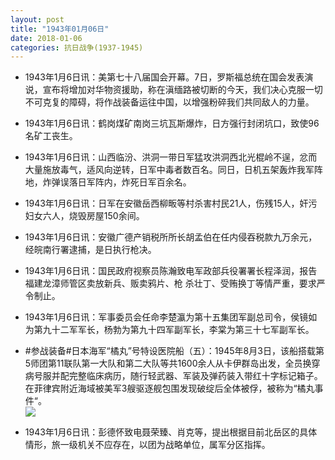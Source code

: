 ```yaml
---
layout: post
title: "1943年01月06日"
date: 2018-01-06
categories: 抗日战争(1937-1945)
---
```


<meta name="referrer" content="no-referrer" />

- 1943年1月6日讯：美第七十八届国会开幕。7日，罗斯福总统在国会发表演说，宣布将增加对华物资援助，称在滇缅路被切断的今天，我们决心克服一切不可克复的障碍，将作战装备运往中国，以增强粉碎我们共同敌人的力量。 

- 1943年1月6日讯：鹤岗煤矿南岗三坑瓦斯爆炸，日方强行封闭坑口，致使96名矿工丧生。 

- 1943年1月6日讯：山西临汾、洪洞一带日军猛攻洪洞西北光棍岭不逞，忿而大量施放毒气，适风向逆转，日军中毒者数百名。同日，日机五架轰炸我军阵地，炸弹误落日军阵内，炸死日军百余名。 

- 1943年1月6日讯：日军在安徽岳西柳畈等村杀害村民21人，伤残15人，奸污妇女六人，烧毁房屋150余间。 

- 1943年1月6日讯：安徽广德产销税所所长胡孟伯在任内侵吞税款九万余元，经皖南行署逮捕，是日执行枪决。 

- 1943年1月6日讯：国民政府视察员陈瀚致电军政部兵役署署长程泽润，报告福建龙漳师管区卖放新兵、贩卖鸦片、枪 杀壮丁、受贿换丁等情严重，要求严令制止。 

- 1943年1月6日讯：军事委员会任命李楚瀛为第十五集团军副总司令，侯镜如为第九十二军军长，杨勃为第九十四军副军长，李棠为第三十七军副军长。 

- #参战装备#日本海军“橘丸”号特设医院船（五）：1945年8月3日，该船搭载第5师团第11联队第一大队和第二大队等共1600余人从卡伊群岛出发，全员换穿病号服并配完整临床病历，随行轻武器、军装及弹药装入带红十字标记箱子。在菲律宾附近海域被美军3艘驱逐舰包围发现破绽后全体被俘，被称为“橘丸事件“。 <br/><img src="https://wx1.sinaimg.cn/large/aca367d8ly1fn6nolfvl5j20m80dfdhy.jpg" />

- 1943年1月6日讯：彭德怀致电聂荣臻、肖克等，提出根据目前北岳区的具体情形，旅一级机关不应存在，以团为战略单位，属军分区指挥。 

